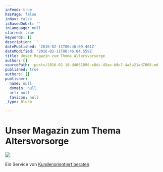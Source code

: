 ```yaml
---
inFeed: true
hasPage: false
inNav: false
isBasedOnUrl: ''
inLanguage: null
starred: true
keywords: []
description: ''
datePublished: '2016-02-11T06:46:09.461Z'
dateModified: '2016-02-11T06:46:04.559Z'
title: Unser Magazin zum Thema Altersvorsorge
author: []
sourcePath: _posts/2016-02-10-d4661896-c8dc-45ae-b9c7-4a8a21ad7068.md
published: true
authors: []
publisher:
  name: null
  domain: null
  url: null
  favicon: null
_type: Blurb

---
```

# Unser Magazin zum Thema Altersvorsorge
![](https://the-grid-user-content.s3-us-west-2.amazonaws.com/984b043c-f58f-43ba-9f00-4a54d50b2a02.png)

Ein Service von [Kundenorientiert beraten][0].

[0]: http://www.kundenorientiert-beraten.de/